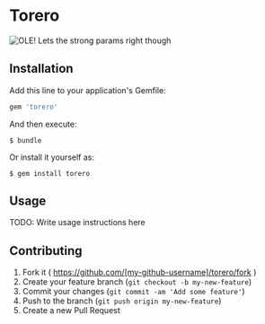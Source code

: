 # Torero

![OLE!](http://www.canvaz.com/matador/matador-01.jpg)
Lets the strong params right though

## Installation

Add this line to your application's Gemfile:

```ruby
gem 'torero'
```

And then execute:

    $ bundle

Or install it yourself as:

    $ gem install torero

## Usage

TODO: Write usage instructions here

## Contributing

1. Fork it ( https://github.com/[my-github-username]/torero/fork )
2. Create your feature branch (`git checkout -b my-new-feature`)
3. Commit your changes (`git commit -am 'Add some feature'`)
4. Push to the branch (`git push origin my-new-feature`)
5. Create a new Pull Request
